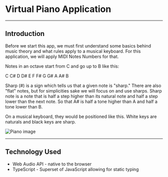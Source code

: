 # Virtual Piano Application

---

## Introduction

Before we start this app, we must first understand some basics behind music theory and what rules apply to a musical keyboard. For this application, we will apply MIDI Notes Numbers for that.

Notes in an octave start from C and go up to B like this:

C C# D D# E F F# G G# A A# B

Sharp (#) is a sign which tells us that a given note is "sharp." There are also "flat" notes, but for simplicities sake we will focus on and use sharps. Sharp note is a note that is half a step higher than its natural note and half a step lower than the next note. So that A# is half a tone higher than A and half a tone lower than B.

On a musical keyboard, they would be positioned like this. White keys are naturals and black keys are sharp.

![Piano image](https://nyc3.digitaloceanspaces.com/atd285/piano.png)

---

## Technology Used

- Web Audio API - native to the browser
- TypeScript - Superset of JavaScript allowing for static typing
